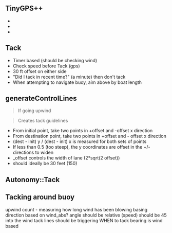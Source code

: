 TinyGPS++
---
*
*
*


Tack
---
* Timer based (should be checking wind)
* Check speed before Tack (gps)
* 30 ft offset on either side
* "Did I tack in recent time?" (a minute) then don't tack
* When attempting to navigate buoy, aim above by boat length

generateControlLines
---
>If going upwind

>Creates tack guidelines

* From initial point, take two points in +offset and -offset x direction
* From destination point, take two points in +offset and - offset x direction
* (dest - init) y  / (dest - init) x is measured for both sets of points
* If less than 0.5 (too steep), the y coordinates are offset in the +/- directions to widen
* _offset controls the width of lane (2*sqrt(2 offset))
* should ideally be 30 feet (150)

Autonomy::Tack
---



Tacking around buoy
----

upwind count - measuring how long wind has been blowing
basing direction based on wind_abs? angle should be relative (speed)
should be 45 into the wind
tack lines should be triggering WHEN to tack
bearing is wind based

